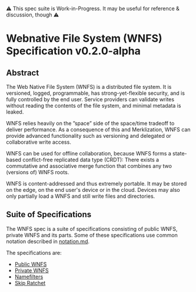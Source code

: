 ⚠️ This spec suite is Work-in-Progress. It may be useful for reference & discussion, though ⚠️

# Webnative File System (WNFS) Specification v0.2.0-alpha

## Abstract

The Web Native File System (WNFS) is a distributed file system. It is versioned, logged, programmable, has strong-yet-flexible security, and is fully controlled by the end user. Service providers can validate writes without reading the contents of the file system, and minimal metadata is leaked.

WNFS relies heavily on the ”space” side of the space/time tradeoff to deliver performance. As a consequence of this and Merklization, WNFS can provide advanced functionality such as versioning and delegated or collaborative write access.

WNFS can be used for offline collaboration, because WNFS forms a state-based conflict-free replicated data type (CRDT): There exists a commutative and associative merge function that combines any two (versions of) WNFS roots.

WNFS is content-addressed and thus extremely portable. It may be stored on the edge, on the end user's device or in the cloud. Devices may also only partially load a WNFS and still write files and directories.


## Suite of Specifications

The WNFS spec is a suite of specifications consisting of public WNFS, private WNFS and its parts. Some of these specifications use common notation described in [notation.md](/notation.md).

The specifications are:
- [Public WNFS](/spec/public-wnfs.md)
- [Private WNFS](/spec/private-wnfs.md)
- [Namefilters](/spec/namefilters.md)
- [Skip Ratchet](/spec/skip-ratchet.md)

